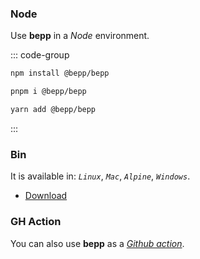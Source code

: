 ### Node

Use **bepp** in a *Node* environment.

::: code-group

```bash [npm]
npm install @bepp/bepp 
```

```bash [pnpm]
pnpm i @bepp/bepp
```

```bash [yarn]
yarn add @bepp/bepp 
```

:::

### Bin

It is available in:  *`Linux`*, *`Mac`*, *`Alpine`*, *`Windows`*.

- [Download](https://github.com/pigeonposse/bepp/releases/latest)

### GH Action

You can also use **bepp** as a [*Github action*](https://github.com/marketplace/actions/bepp-a-cross-browser-extension-builder).
